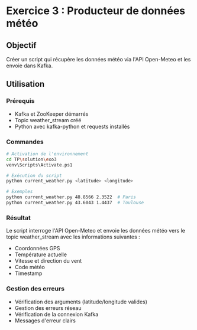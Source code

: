 # Exercice 3 : Producteur de données météo

## Objectif
Créer un script qui récupère les données météo via l'API Open-Meteo et les envoie dans Kafka.

## Utilisation

### Prérequis
- Kafka et ZooKeeper démarrés
- Topic weather_stream créé
- Python avec kafka-python et requests installés

### Commandes
```bash
# Activation de l'environnement
cd TP\solution\exo3
venv\Scripts\Activate.ps1

# Exécution du script
python current_weather.py <latitude> <longitude>

# Exemples
python current_weather.py 48.8566 2.3522  # Paris
python current_weather.py 43.6043 1.4437  # Toulouse
```

### Résultat
Le script interroge l'API Open-Meteo et envoie les données météo vers le topic weather_stream avec les informations suivantes :
- Coordonnées GPS
- Température actuelle
- Vitesse et direction du vent
- Code météo
- Timestamp

### Gestion des erreurs
- Vérification des arguments (latitude/longitude valides)
- Gestion des erreurs réseau
- Vérification de la connexion Kafka
- Messages d'erreur clairs